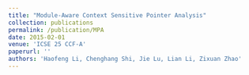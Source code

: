 ```yaml
---
title: "Module-Aware Context Sensitive Pointer Analysis"
collection: publications
permalink: /publication/MPA
date: 2015-02-01
venue: 'ICSE 25 CCF-A'
paperurl: ''
authors: 'Haofeng Li, Chenghang Shi, Jie Lu, Lian Li, Zixuan Zhao'
---
```

